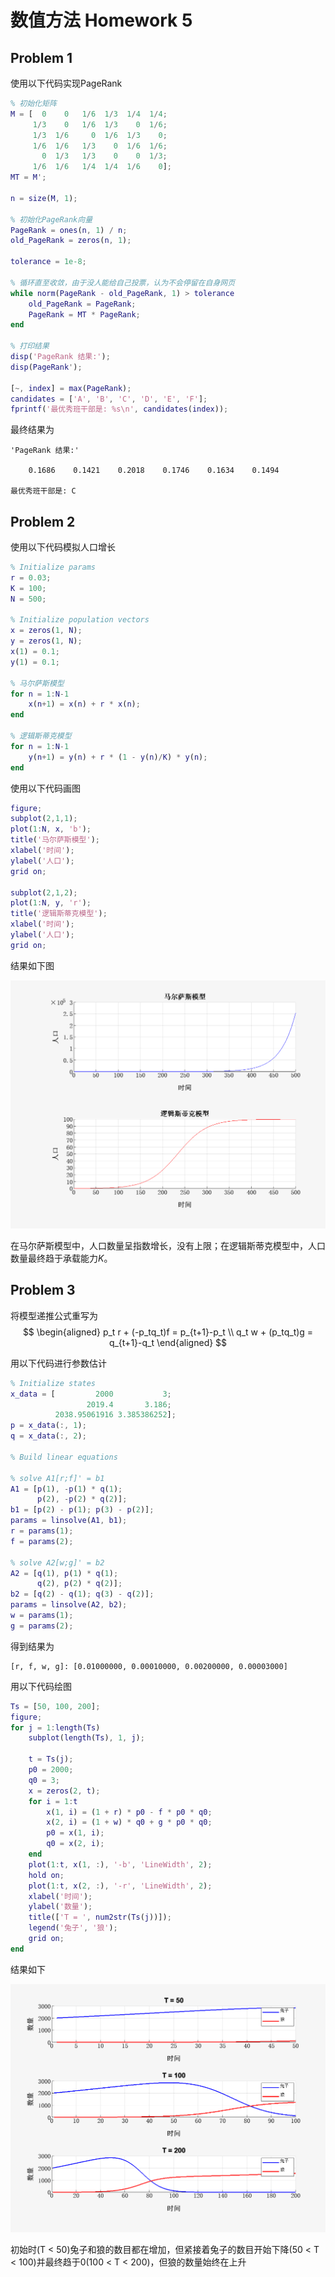# 数值方法 Homework 5

## Problem 1

使用以下代码实现PageRank
```matlab
% 初始化矩阵
M = [  0    0   1/6  1/3  1/4  1/4;
     1/3    0   1/6  1/3    0  1/6;
     1/3  1/6     0  1/6  1/3    0;
     1/6  1/6   1/3    0  1/6  1/6;
       0  1/3   1/3    0    0  1/3;
     1/6  1/6   1/4  1/4  1/6    0];
MT = M';

n = size(M, 1);

% 初始化PageRank向量
PageRank = ones(n, 1) / n;
old_PageRank = zeros(n, 1); 

tolerance = 1e-8;

% 循环直至收敛，由于没人能给自己投票，认为不会停留在自身网页
while norm(PageRank - old_PageRank, 1) > tolerance
    old_PageRank = PageRank;
    PageRank = MT * PageRank;
end

% 打印结果
disp('PageRank 结果:');
disp(PageRank');

[~, index] = max(PageRank);
candidates = ['A', 'B', 'C', 'D', 'E', 'F'];
fprintf('最优秀班干部是: %s\n', candidates(index));
```
最终结果为
```
'PageRank 结果:'

    0.1686    0.1421    0.2018    0.1746    0.1634    0.1494

最优秀班干部是: C
```

## Problem 2

使用以下代码模拟人口增长
```matlab
% Initialize params
r = 0.03;
K = 100;
N = 500;

% Initialize population vectors
x = zeros(1, N);
y = zeros(1, N);
x(1) = 0.1;
y(1) = 0.1;

% 马尔萨斯模型
for n = 1:N-1
    x(n+1) = x(n) + r * x(n);
end

% 逻辑斯蒂克模型
for n = 1:N-1
    y(n+1) = y(n) + r * (1 - y(n)/K) * y(n);
end
```
使用以下代码画图
```matlab
figure;
subplot(2,1,1);
plot(1:N, x, 'b');
title('马尔萨斯模型');
xlabel('时间');
ylabel('人口');
grid on;

subplot(2,1,2);
plot(1:N, y, 'r');
title('逻辑斯蒂克模型');
xlabel('时间');
ylabel('人口');
grid on;
```
结果如下图

![alt text](HW5-2.png)

在马尔萨斯模型中，人口数量呈指数增长，没有上限；在逻辑斯蒂克模型中，人口数量最终趋于承载能力$K$。

## Problem 3

将模型递推公式重写为
$$
\begin{aligned}
p_t r + (-p_tq_t)f = p_{t+1}-p_t \\
q_t w + (p_tq_t)g = q_{t+1}-q_t
\end{aligned}
$$

用以下代码进行参数估计

```matlab
% Initialize states
x_data = [         2000           3; 
                 2019.4       3.186; 
          2038.95061916 3.385386252];
p = x_data(:, 1);
q = x_data(:, 2);

% Build linear equations 

% solve A1[r;f]' = b1
A1 = [p(1), -p(1) * q(1);
      p(2), -p(2) * q(2)];
b1 = [p(2) - p(1); p(3) - p(2)];
params = linsolve(A1, b1);
r = params(1);
f = params(2);

% solve A2[w;g]' = b2
A2 = [q(1), p(1) * q(1);
      q(2), p(2) * q(2)];
b2 = [q(2) - q(1); q(3) - q(2)];
params = linsolve(A2, b2);
w = params(1);
g = params(2);
```
得到结果为
```
[r, f, w, g]: [0.01000000, 0.00010000, 0.00200000, 0.00003000]
```
用以下代码绘图
```matlab
Ts = [50, 100, 200];
figure;
for j = 1:length(Ts)
    subplot(length(Ts), 1, j);
    
    t = Ts(j);
    p0 = 2000;
    q0 = 3;
    x = zeros(2, t);
    for i = 1:t
        x(1, i) = (1 + r) * p0 - f * p0 * q0;
        x(2, i) = (1 + w) * q0 + g * p0 * q0;
        p0 = x(1, i);
        q0 = x(2, i);
    end
    plot(1:t, x(1, :), '-b', 'LineWidth', 2);
    hold on;
    plot(1:t, x(2, :), '-r', 'LineWidth', 2);
    xlabel('时间');
    ylabel('数量');
    title(['T = ', num2str(Ts(j))]);
    legend('兔子', '狼');
    grid on;
end
```
结果如下

![alt text](HW5-3.png)

初始时(T < 50)兔子和狼的数目都在增加，但紧接着兔子的数目开始下降(50 < T < 100)并最终趋于0(100 < T < 200)，但狼的数量始终在上升